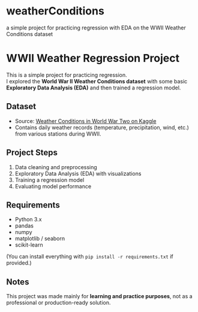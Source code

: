 # weatherConditions
a simple project for practicing regression with EDA on the WWII Weather Conditions dataset

# WWII Weather Regression Project

This is a simple project for practicing regression.  
I explored the **World War II Weather Conditions dataset** with some basic **Exploratory Data Analysis (EDA)** and then trained a regression model.  

## Dataset
- Source: [Weather Conditions in World War Two on Kaggle]([https://www.kaggle.com/usaf/world-war-ii](https://www.kaggle.com/datasets/smid80/weatherww2/data))  
- Contains daily weather records (temperature, precipitation, wind, etc.) from various stations during WWII.

## Project Steps
1. Data cleaning and preprocessing  
2. Exploratory Data Analysis (EDA) with visualizations  
3. Training a regression model  
4. Evaluating model performance  

## Requirements
- Python 3.x  
- pandas  
- numpy  
- matplotlib / seaborn  
- scikit-learn  

(You can install everything with `pip install -r requirements.txt` if provided.)

## Notes
This project was made mainly for **learning and practice purposes**, not as a professional or production-ready solution.
